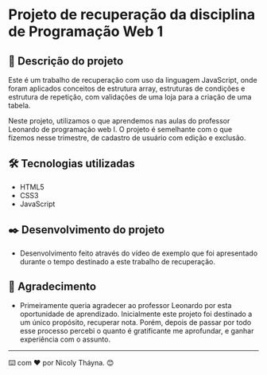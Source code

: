 # Projeto de recuperação da disciplina de Programação Web 1

## 🚀 Descrição do projeto
Este é um trabalho de recuperação com uso da linguagem JavaScript, onde foram aplicados conceitos de estrutura array, estruturas de condições e estrutura de repetição, com validações de uma loja para a criação de uma tabela.

Neste projeto, utilizamos o que aprendemos nas aulas do professor Leonardo de programação web I. O projeto é semelhante com o que fizemos nesse trimestre, de cadastro de usuário com edição e exclusão.

## 🛠️ Tecnologias utilizadas

* HTML5
* CSS3
* JavaScript

## ✒️ Desenvolvimento do projeto

* Desenvolvimento feito através do vídeo de exemplo que foi apresentado durante o tempo destinado a este trabalho de recuperação.

## 🎁 Agradecimento

* Primeiramente queria agradecer ao professor Leonardo por esta oportunidade de aprendizado. Inicialmente este projeto foi destinado a um único propósito, recuperar nota. Porém, depois de passar por todo esse processo percebi o quanto é gratificante me aprofundar, e ganhar experiência com o assunto.

---
⌨️ com ❤️ por Nicoly Tháyna. 😊